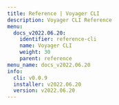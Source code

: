 ```yaml
---
title: Reference | Voyager CLI
description: Voyager CLI Reference
menu:
  docs_v2022.06.20:
    identifier: reference-cli
    name: Voyager CLI
    weight: 30
    parent: reference
menu_name: docs_v2022.06.20
info:
  cli: v0.0.9
  installer: v2022.06.20
  version: v2022.06.20
---
```



